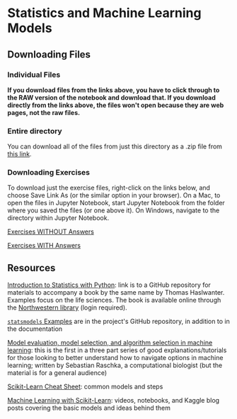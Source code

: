 # Statistics and Machine Learning Models

## Downloading Files

### Individual Files

**If you download files from the links above, you have to click through to the RAW version of the notebook and download that.  If you download directly from the links above, the files won't open because they are web pages, not the raw files.**

### Entire directory

You can download all of the files from just this directory as a .zip file from [this link](https://minhaskamal.github.io/DownGit/#/home?url=https://github.com/nuitrcs/pythonworkshops/tree/master/dataanalysis/models).

### Downloading Exercises

To download just the exercise files, right-click on the links below, and choose Save Link As (or the similar option in your browser).  On a Mac, to open the files in Jupyter Notebook, start Jupyter Notebook from the folder where you saved the files (or one above it).  On Windows, navigate to the directory within Jupyter Notebook.

[Exercises WITHOUT Answers]()

[Exercises WITH Answers](https://github.com/nuitrcs/pythonworkshops/raw/master/dataanalysis/models/models_exercises_with_answers.ipynb)


## Resources

[Introduction to Statistics with Python](https://github.com/thomas-haslwanter/statsintro_python): link is to a GitHub repository for materials to accompany a book by the same name by Thomas Haslwanter.  Examples focus on the life sciences.  The book is available online through the [Northwestern library](http://search.library.northwestern.edu/primo_library/libweb/action/dlSearch.do?field=title&query=title%2Ccontains%2CIntroduction+to+Statistics+with+Python&operation=1&institution=01NWU&vid=NULV&search_scope=NWU&tab=default_tab&indx=1&bulkSize=10&dym=true&highlight=true&displayField=title) (login required).

[`statsmodels` Examples](https://github.com/statsmodels/statsmodels) are in the project's GitHub repository, in addition to in the documentation

[Model evaluation, model selection, and algorithm selection in machine learning](https://sebastianraschka.com/blog/2016/model-evaluation-selection-part1.html): this is the first in a three part series of good explanations/tutorials for those looking to better understand how to navigate options in machine learning; written by Sebastian Raschka, a computational biologist (but the material is for a general audience)

[Scikit-Learn Cheat Sheet](https://s3.amazonaws.com/assets.datacamp.com/blog_assets/Scikit_Learn_Cheat_Sheet_Python.pdf): common models and steps

[Machine Learning with Scikit-Learn](https://github.com/justmarkham/scikit-learn-videos): videos, notebooks, and Kaggle blog posts covering the basic models and ideas behind them

